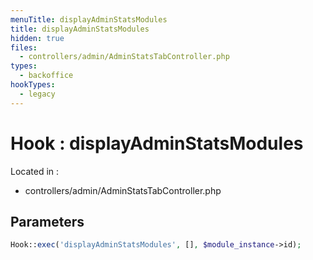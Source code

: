 ```yaml
---
menuTitle: displayAdminStatsModules
title: displayAdminStatsModules
hidden: true
files:
  - controllers/admin/AdminStatsTabController.php
types:
  - backoffice
hookTypes:
  - legacy
---
```


# Hook : displayAdminStatsModules

Located in :

  - controllers/admin/AdminStatsTabController.php

## Parameters

```php
Hook::exec('displayAdminStatsModules', [], $module_instance->id);
```